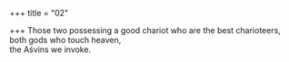 +++
title = "02"

+++
Those two possessing a good chariot who are the best charioteers, both  gods who touch heaven,  
the Aśvins we invoke.  